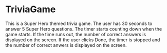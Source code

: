 # TriviaGame

This is a Super Hero themed trivia game. The user has 30 seconds to answer 5 Super Hero questions. The timer starts counting down when the game starts. If the time runs out, the number of correct answers is displayed on the screen. If the user clicks Done, the timer is stopped and the number of correct anwers is displayed on the screen.